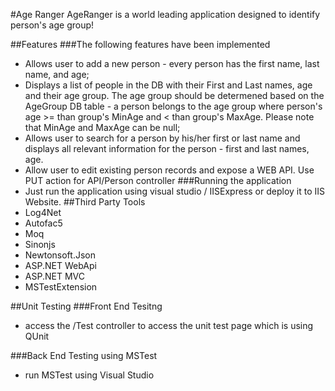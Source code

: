 #Age Ranger
AgeRanger is a world leading application designed to identify person's age group!

##Features
###The following features have been implemented
 - Allows user to add a new person - every person has the first name, last name, and age;
 - Displays a list of people in the DB with their First and Last names, age and their age group. The age group should be determened based on the AgeGroup DB table - a person belongs to the age group where person's age >= 
 than group's MinAge and < than group's MaxAge. Please note that MinAge and MaxAge can be null;
 - Allows user to search for a person by his/her first or last name and displays all relevant information for the person - first and last names, age.
 - Allow user to edit existing person records and expose a WEB API. Use PUT action for API/Person controller
###Running the application
 - Just run the application using visual studio / IISExpress or deploy it to IIS Website.
##Third Party Tools
- Log4Net
- Autofac5
- Moq
- Sinonjs
- Newtonsoft.Json
- ASP.NET WebApi
- ASP.NET MVC
- MSTestExtension

##Unit Testing
###Front End Tesitng
- access the /Test controller to access the unit test page which is using QUnit

###Back End Testing using MSTest
- run MSTest using Visual Studio
